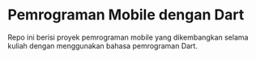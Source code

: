 # Pemrograman Mobile dengan Dart

Repo ini berisi proyek pemrograman mobile yang dikembangkan selama kuliah dengan menggunakan bahasa pemrograman Dart.
